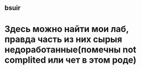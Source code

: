 ## bsuir
# Здесь можно найти мои лаб, правда часть из них сырыя недоработанные(помечны not complited или чет в этом роде)